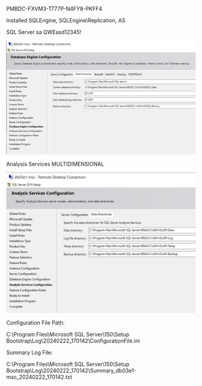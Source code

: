 PMBDC-FXVM3-T777P-N4FY8-PKFF4

Installed SQLEngine, SQLEngine\Replication, AS

SQL Server sa QWEasd12345!

![image.png](/.attachments/image-3c0219ac-a29f-43b7-89a7-3dd5c79975d4.png)

Analysis Services MULTIDIMENSIONAL

![image.png](/.attachments/image-d1cf02c3-6404-423e-bc0c-ae15957a492c.png)

Configuration File Path:

C:\Program Files\Microsoft SQL Server\150\Setup Bootstrap\Log\20240222_170142\ConfigurationFile.ini

Summary Log File:

C:\Program Files\Microsoft SQL Server\150\Setup Bootstrap\Log\20240222_170142\Summary_db03e1-msc_20240222_170142.txt
